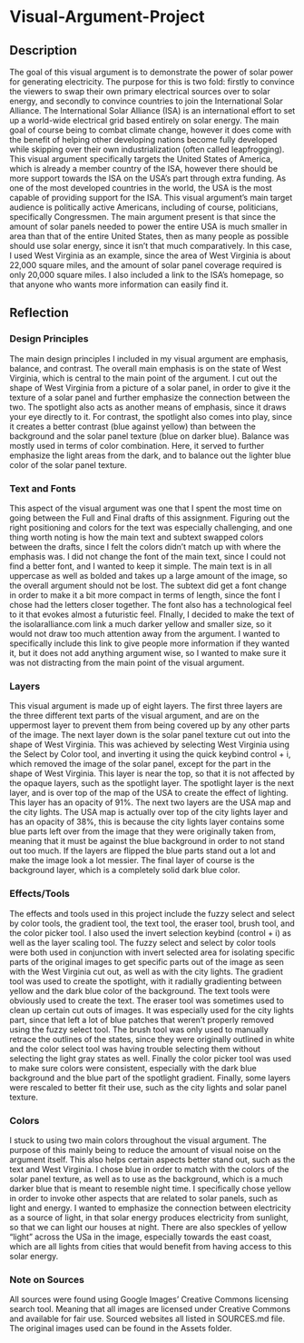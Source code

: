 # Visual-Argument-Project

## Description

The goal of this visual argument is to demonstrate the power of solar power for generating electricity. The purpose for this is two fold: firstly to convince the viewers to swap their own primary electrical sources over to solar energy, and secondly to convince countries to join the International Solar Alliance. The International Solar Alliance (ISA) is an international effort to set up a world-wide electrical grid based entirely on solar energy. The main goal of course being to combat climate change, however it does come with the benefit of helping other developing nations become fully developed while skipping over their own industrialization (often called leapfrogging). This visual argument specifically targets the United States of America, which is already a member country of the ISA, however there should be more support towards the ISA on the USA’s part through extra funding. As one of the most developed countries in the world, the USA is the most capable of providing support for the ISA. This visual argument’s main target audience is politically active Americans, including of course, politicians, specifically Congressmen. The main argument present is that since the amount of solar panels needed to power the entire USA is much smaller in area than that of the entire United States, then as many people as possible should use solar energy, since it isn’t that much comparatively. In this case, I used West Virginia as an example, since the area of West Virginia is about 22,000 square miles, and the amount of solar panel coverage required is only 20,000 square miles. I also included a link to the ISA’s homepage, so that anyone who wants more information can easily find it.

## Reflection

### Design Principles

The main design principles I included in my visual argument are emphasis, balance, and contrast. The overall main emphasis is on the state of West Virginia, which is central to the main point of the argument. I cut out the shape of West Virginia from a picture of a solar panel, in order to give it the texture of a solar panel and further emphasize the connection between the two. The spotlight also acts as another means of emphasis, since it draws your eye directly to it. For contrast, the spotlight also comes into play, since it creates a better contrast (blue against yellow) than between the background and the solar panel texture (blue on darker blue). Balance was mostly used in terms of color combination. Here, it served to further emphasize the light areas from the dark, and to balance out the lighter blue color of the solar panel texture.

### Text and Fonts

This aspect of the visual argument was one that I spent the most time on going between the Full and Final drafts of this assignment. Figuring out the right positioning and colors for the text was especially challenging, and one thing worth noting is how the main text and subtext swapped colors between the drafts, since I felt the colors didn’t match up with where the emphasis was. I did not change the font of the main text, since I could not find a better font, and I wanted to keep it simple. The main text is in all uppercase as well as bolded and takes up a large amount of the image, so the overall argument should not be lost. The subtext did get a font change in order to make it a bit more compact in terms of length, since the font I chose had the letters closer together. The font also has a technological feel to it that evokes almost a futuristic feel. FInally, I decided to make the text of the isolaralliance.com link a much darker yellow and smaller size, so it would not draw too much attention away from the argument. I wanted to specifically include this link to give people more information if they wanted it, but it does not add anything argument wise, so I wanted to make sure it was not distracting from the main point of the visual argument.

### Layers

This visual argument is made up of eight layers. The first three layers are the three different text parts of the visual argument, and are on the uppermost layer to prevent them from being covered up by any other parts of the image. The next layer down is the solar panel texture cut out into the shape of West Virginia. This was achieved by selecting West Virginia using the Select by Color tool, and inverting it using the quick keybind control + i, which removed the image of the solar panel, except for the part in the shape of West Virginia. This layer is near the top, so that it is not affected by the opaque layers, such as the spotlight layer. The spotlight layer is the next layer, and is over top of the map of the USA to create the effect of lighting. This layer has an opacity of 91%. The next two layers are the USA map and the city lights. The USA map is actually over top of the city lights layer and has an opacity of 38%, this is because the city lights layer contains some blue parts left over from the image that they were originally taken from, meaning that it must be against the blue background in order to not stand out too much. If the layers are flipped the blue parts stand out a lot and make the image look a lot messier. The final layer of course is the background layer, which is a completely solid dark blue color.

### Effects/Tools

The effects and tools used in this project include the fuzzy select and select by color tools, the gradient tool, the text tool, the eraser tool, brush tool, and the color picker tool. I also used the invert selection keybind (control + i) as well as the layer scaling tool. The fuzzy select and select by color tools were both used in conjunction with invert selected area for isolating specific parts of the original images to get specific parts out of the image as seen with the West Virginia cut out, as well as with the city lights. The gradient tool was used to create the spotlight, with it radially gradienting between yellow and the dark blue color of the background. The text tools were obviously used to create the text. The eraser tool was sometimes used to clean up certain cut outs of images. It was especially used for the city lights part, since that left a lot of blue patches that weren’t properly removed using the fuzzy select tool. The brush tool was only used to manually retrace the outlines of the states, since they were originally outlined in white and the color select tool was having trouble selecting them without selecting the light gray states as well. Finally the color picker tool was used to make sure colors were consistent, especially with the dark blue background and the blue part of the spotlight gradient. Finally, some layers were rescaled to better fit their use, such as the city lights and solar panel texture.

### Colors

I stuck to using two main colors throughout the visual argument. The purpose of this mainly being to reduce the amount of visual noise on the argument itself. This also helps certain aspects better stand out, such as the text and West Virginia. I chose blue in order to match with the colors of the solar panel texture, as well as to use as the background, which is a much darker blue that is meant to resemble night time. I specifically chose yellow in order to invoke other aspects that are related to solar panels, such as light and energy. I wanted to emphasize the connection between electricity as a source of light, in that solar energy produces electricity from sunlight, so that we can light our houses at night. There are also speckles of yellow “light” across the USa in the image, especially towards the east coast, which are all lights from cities that would benefit from having access to this solar energy.

### Note on Sources

All sources were found using Google Images’ Creative Commons licensing search tool. Meaning that all images are licensed under Creative Commons and available for fair use. Sourced websites all listed in SOURCES.md file. The original images used can be found in the Assets folder.
